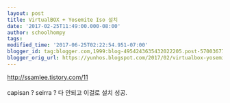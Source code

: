 ```yaml
---
layout: post
title: VirtualBOX + Yosemite Iso 설치
date: '2017-02-25T11:49:00.000-08:00'
author: schoolhompy
tags: 
modified_time: '2017-06-25T02:22:54.951-07:00'
blogger_id: tag:blogger.com,1999:blog-4954243635432022205.post-5700367729030552214
blogger_orig_url: https://yunhos.blogspot.com/2017/02/virtualbox-yosemite-iso.html
---
```


http://ssamlee.tistory.com/11<br/><br/>capisan ? seirra ? 다 안되고 이걸로 설치 성공.